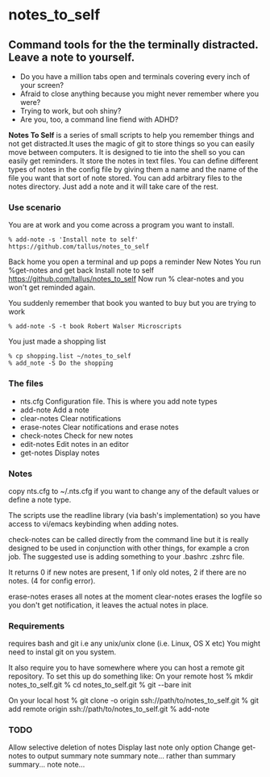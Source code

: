 notes_to_self
=============

Command tools for the the terminally distracted. Leave a note to yourself.
--------------------------------------------------------------------------

* Do you have a million tabs open and terminals covering every inch of your screen?
* Afraid to close anything because you might never remember where you were?
* Trying to work, but ooh shiny?
* Are you, too, a command line fiend with ADHD?

**Notes To Self** is a series of small scripts to help you remember things and not get distracted.It uses the magic of git to store things so you can easily move between computers. It is designed to tie into the shell so you can easily get reminders. It store the notes in text files. You can define different types of notes in the config file by giving them  a name and the name of the file you want that sort of note stored. You can add arbitrary files to the notes directory. Just add a note and it will take care of the rest.

### Use scenario

You are at work and you come across a program you want to install.

    % add-note -s 'Install note to self'  https://github.com/tallus/notes_to_self

Back home you open a terminal and up pops a reminder
    New Notes
You run 
    %get-notes 
and get back
    Install note to self
     https://github.com/tallus/notes_to_self
Now run
    % clear-notes
and you won't get reminded again.

You suddenly remember that book you wanted to buy but you are trying to work

    % add-note -S -t book Robert Walser Microscripts

You just made a shopping list
    
    % cp shopping.list ~/notes_to_self
    % add_note -S Do the shopping

### The files

*   nts.cfg      Configuration file. This is where you add note types
*   add-note     Add a note
*   clear-notes  Clear notifications
*   erase-notes   Clear notifications and erase notes
*   check-notes   Check for new notes
*   edit-notes   Edit notes in an editor
*   get-notes   Display notes

### Notes

copy nts.cfg to ~/.nts.cfg if you want to change any of the default values or define a note type.

The scripts use the readline library (via bash's implementation) so you have access to vi/emacs keybinding when adding notes.

check-notes can be called directly from the command line but it is really designed to be used in conjunction with other things, for example a cron job. The suggested use is adding something to your .bashrc .zshrc file. 

It returns 0 if new notes are present, 1 if only old notes, 2 if there are no notes. (4 for config error).

erase-notes erases all notes at the moment
clear-notes erases the logfile so you don't get notification, it leaves the actual notes in place.

### Requirements

requires bash and git i.e any unix/unix clone (i.e. Linux, OS X etc) You might need to instal git on you system.

It also require you to have somewhere where you can host a remote git repository.
To set this up do something like:
On your remote host
   % mkdir notes_to_self.git
   % cd notes_to_self.git
   % git --bare init

On your local host
    % git clone -o origin ssh://path/to/notes_to_self.git
    % git add remote origin ssh://path/to/notes_to_self.git
    % add-note


### TODO
Allow selective deletion of notes
Display last note only option
Change get-notes to output summary note summary note... rather than summary summary... note note...

